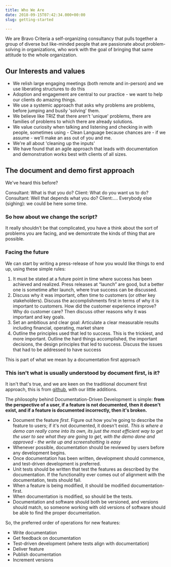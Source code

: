 ```yaml
---
title: Who We Are
date: 2018-09-15T07:42:34.000+00:00
slug: getting-started

---
```

We are Bravo Criteria a self-organizing consultancy that pulls together a group of diverse but like-minded people that are passionate about problem-solving in organizations, who work with the goal of bringing that same attitude to the whole organization.

## Our Interests and values

* We relish large engaging meetings (both remote and in-person) and we use liberating structures to do this
* Adoption and engagement are central to our practice - we want to help our clients do amazing things.
* We use a systemic approach that asks why problems are problems, before jumping and busily 'solving' them.
* We believe like TRIZ that there aren't 'unique' problems, there are families of problems to which there are already solutions.
* We value curiosity when talking and listening and checking in with people, sometimes using - Clean Language because chances are - if we assume - we'll make an ass out of you and me.
* We're all about 'cleaning up the inputs'
* We have found that an agile approach that leads with documentation and demonstration works best with clients of all sizes.

## The document and demo first approach

We've heard this before?

Consultant: What is that you do?
Client: What do you want us to do?
Consultant: Well that depends what you do?
Client:....
Everybody else (sighing): we could be here some time.

### So how about we change the script?

It really shouldn't be that complicated, you have a think about the sort of problems you are facing, and we demontrate the kinds of thing that are possible.

### Facing the future

We can start by writing a press-release of how you would like things to end up, using these simple rules:

1. It must be stated at a future point in time where success has been achieved and realized.  Press releases at “launch” are good, but a better one is sometime after launch, where true success can be discussed.
2. Discuss why it was important, often time to customers (or other key stakeholders).  Discuss the accomplishments first in terms of why it is important to customers.  How did the customer experience improve?  Why do customer care?  Then discuss other reasons why it was important and key goals.
3. Set an ambitious and clear goal:  Articulate a clear measurable results including financial, operating, market share
4. Outline the principles used that led to success.  This is the trickiest, and more important.  Outline the hard things accomplished, the important decisions, the design principles that led to success.  Discuss the issues that had to be addressed to have success

This is part of what we mean by a documentation first approach

### This isn't what is usually understood by document first, is it?

It isn't that's true, and we are keen on the traditional document first approach, this is from [github](https://gist.github.com/zsup/9434452 "ddd.md"), with our little additions.

The philosophy behind Documentation-Driven Development is simple: **from the perspective of a user, if a feature is not documented, then it doesn't exist, and if a feature is documented incorrectly, then it's broken.**

* Document the feature _first_. Figure out how you're going to describe the feature to users; if it's not documented, it doesn't exist. _This is where a demo can really come into its own, its just the most efficient way to get the user to see what they are going to get, with the demo done and approved - the write up and screenshotting is easy_
* Whenever possible, documentation should be reviewed by users before any development begins.
* Once documentation has been written, development should commence, and test-driven development is preferred.
* Unit tests should be written that test the features as described by the documentation. If the functionality ever comes out of alignment with the documentation, tests should fail.
* When a feature is being modified, it should be modified documentation-first.
* When documentation is modified, so should be the tests.
* Documentation and software should both be versioned, and versions should match, so someone working with old versions of software should be able to find the proper documentation.

So, the preferred order of operations for new features:

* Write documentation
* Get feedback on documentation
* Test-driven development (where tests align with documentation)
* Deliver feature
* Publish documentation
* Increment versions